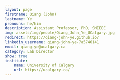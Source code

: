 ```yaml
---
layout: page
firstname: Qiang (John)
lastname: Ye
pronouns: he/him
description: Assistant Professor, PhD, SMIEEE
img: assets/img/people/Qiang_John_Ye_UCalgary.jpg
redirect: https://qiang-john-ye.github.io/
linkedin_username: qiang-john-ye-7a5746141
email: qiang.ye@ucalgary.ca
category: Lab Director
show: true
institute:
    name: University of Calgary
    url: https://ucalgary.ca/
---
```

